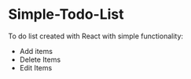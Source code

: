 # Simple-Todo-List
 
 To do list created with React with simple functionality:
 - Add items
 - Delete Items
 - Edit Items

 